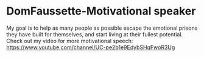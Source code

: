 # DomFaussette-Motivational speaker
My goal is to help as many people as possible escape the emotional prisons they have built for themselves, and start living at their fullest potential. 
Check out my video for more motivational speech: 
https://www.youtube.com/channel/UC-pe2b1e9EdybSHqFwoR3Ug
